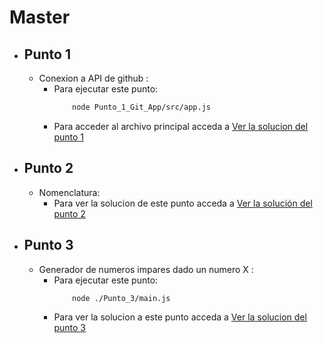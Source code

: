 # Master

* ## Punto 1
    * Conexion a API de github :
        * Para ejecutar este punto:
            ``` sh
                node Punto_1_Git_App/src/app.js
            ``` 
        * Para acceder al archivo principal acceda a [Ver la solucion del punto 1](Punto_1_Git_App\src\app.js)
* ## Punto 2
    * Nomenclatura:
        * Para ver la solucion de este punto acceda a [Ver la solución del punto 2](Punto_2/function.js)
* ## Punto 3
    * Generador de numeros impares dado un numero X :
        * Para ejecutar este punto:
            ```sh
                node ./Punto_3/main.js
            ```
        * Para ver la solucion a este punto acceda a [Ver la solucion del punto 3](Punto_3/main.js)
